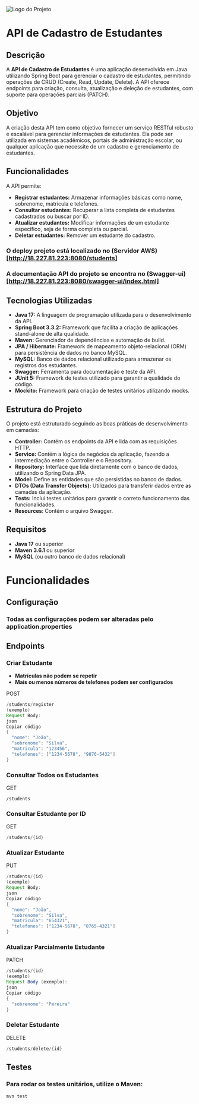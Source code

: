 ![Logo do Projeto](https://camo.githubusercontent.com/0cedb1df1861b796963b6b050f47ec81a0fbfe8f06ef4892692a05cc77c4ac7a/68747470733a2f2f736974652e666f726c6576656e2e636f6d2f696d672f6c6f676f7469706f5f677265656e2e706e67)

# API de Cadastro de Estudantes

## Descrição

A **API de Cadastro de Estudantes** é uma aplicação desenvolvida em Java utilizando Spring Boot para gerenciar o cadastro de estudantes, permitindo operações de CRUD (Create, Read, Update, Delete). A API oferece endpoints para criação, consulta, atualização e deleção de estudantes, com suporte para operações parciais (PATCH).

## Objetivo

A criação desta API tem como objetivo fornecer um serviço RESTful robusto e escalável para gerenciar informações de estudantes. Ela pode ser utilizada em sistemas acadêmicos, portais de administração escolar, ou qualquer aplicação que necessite de um cadastro e gerenciamento de estudantes.

## Funcionalidades

A API permite:

- **Registrar estudantes:** Armazenar informações básicas como nome, sobrenome, matrícula e telefones.
- **Consultar estudantes:** Recuperar a lista completa de estudantes cadastrados ou buscar por ID.
- **Atualizar estudantes:** Modificar informações de um estudante específico, seja de forma completa ou parcial.
- **Deletar estudantes:** Remover um estudante do cadastro.

### O deploy projeto está localizado no (Servidor AWS) [http://18.227.81.223:8080/students]
### A documentação API do projeto se encontra no (Swagger-ui) [http://18.227.81.223:8080/swagger-ui/index.html]

## Tecnologias Utilizadas

- **Java 17:** A linguagem de programação utilizada para o desenvolvimento da API.
- **Spring Boot 3.3.2:** Framework que facilita a criação de aplicações stand-alone de alta qualidade.
- **Maven:** Gerenciador de dependências e automação de build.
- **JPA / Hibernate:** Framework de mapeamento objeto-relacional (ORM) para persistência de dados no banco MySQL.
- **MySQL:** Banco de dados relacional utilizado para armazenar os registros dos estudantes.
- **Swagger:** Ferramenta para documentação e teste da API.
- **JUnit 5:** Framework de testes utilizado para garantir a qualidade do código.
- **Mockito:** Framework para criação de testes unitários utilizando mocks.

## Estrutura do Projeto

O projeto está estruturado seguindo as boas práticas de desenvolvimento em camadas:

- **Controller:** Contém os endpoints da API e lida com as requisições HTTP.
- **Service:** Contém a lógica de negócios da aplicação, fazendo a intermediação entre o Controller e o Repository.
- **Repository:** Interface que lida diretamente com o banco de dados, utilizando o Spring Data JPA.
- **Model:** Define as entidades que são persistidas no banco de dados.
- **DTOs (Data Transfer Objects):** Utilizados para transferir dados entre as camadas da aplicação.
- **Tests:** Inclui testes unitários para garantir o correto funcionamento das funcionalidades.
- **Resources**: Contém o arquivo Swagger.

## Requisitos

- **Java 17** ou superior
- **Maven 3.6.1** ou superior
- **MySQL** (ou outro banco de dados relacional)

# Funcionalidades

## Configuração

### Todas as configurações podem ser alteradas pelo **application.properties**

## Endpoints
### Criar Estudante
- **Matrículas não podem se repetir**
- **Mais ou menos números de telefones podem ser configurados**
  
POST 
```java
/students/register
(exemplo)
Request Body:
json
Copiar código
{
  "nome": "João",
  "sobrenome": "Silva",
  "matricula": "123456",
  "telefones": ["1234-5678", "9876-5432"]
}
```
### Consultar Todos os Estudantes
GET
```
/students
```
### Consultar Estudante por ID
GET
```java
/students/{id}
```
### Atualizar Estudante
PUT 
```java
/students/{id}
(exemplo)
Request Body:
json
Copiar código
{
  "nome": "João",
  "sobrenome": "Silva",
  "matricula": "654321",
  "telefones": ["1234-5678", "8765-4321"]
}
```

### Atualizar Parcialmente Estudante
PATCH
```java
/students/{id}
(exemplo)
Request Body (exemplo):
json
Copiar código
{
  "sobrenome": "Pereira"
}
```
### Deletar Estudante
DELETE
```java
/students/delete/{id}
```
## Testes

### Para rodar os testes unitários, utilize o Maven:
```cmd
mvn test
```
